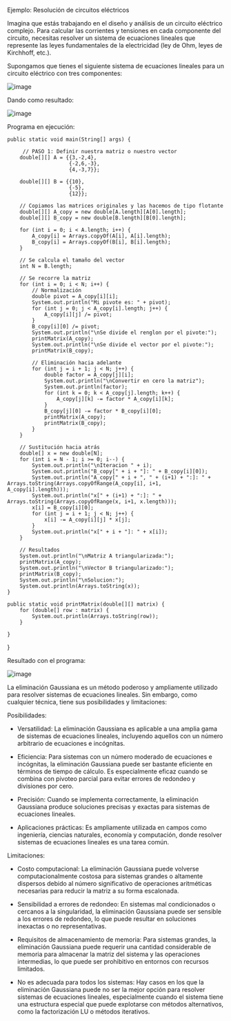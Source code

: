 Ejemplo: Resolución de circuitos eléctricos

Imagina que estás trabajando en el diseño y análisis de un circuito eléctrico complejo. 
Para calcular las corrientes y tensiones en cada componente del circuito, necesitas resolver un sistema de ecuaciones lineales 
que represente las leyes fundamentales de la electricidad (ley de Ohm, leyes de Kirchhoff, etc.).

Supongamos que tienes el siguiente sistema de ecuaciones lineales para un circuito eléctrico con tres componentes:

![image](https://github.com/Jorge11Romero/M-todos-Num-ricos/assets/147437900/333d7651-00df-49d3-9277-b95caeed5398)


Dando como resultado:


![image](https://github.com/Jorge11Romero/M-todos-Num-ricos/assets/147437900/143edd89-127d-4033-972f-a558384f5144)


Programa en ejecución:

    public static void main(String[] args) {
        
         // PASO 1: Definir nuestra matriz o nuestro vector
        double[][] A = {{3,-2,4},
                        {-2,6,-3},
                        {4,-3,7}};
        
        double[][] B = {{10},
                        {-5},
                        {12}};
        
        // Copiamos las matrices originales y las hacemos de tipo flotante
        double[][] A_copy = new double[A.length][A[0].length];
        double[][] B_copy = new double[B.length][B[0].length];
        
        for (int i = 0; i < A.length; i++) {
            A_copy[i] = Arrays.copyOf(A[i], A[i].length);
            B_copy[i] = Arrays.copyOf(B[i], B[i].length);
        }
        
        // Se calcula el tamaño del vector
        int N = B.length;
        
        // Se recorre la matriz
        for (int i = 0; i < N; i++) {
            // Normalización
            double pivot = A_copy[i][i];
            System.out.println("Mi pivote es: " + pivot);
            for (int j = 0; j < A_copy[i].length; j++) {
                A_copy[i][j] /= pivot;
            }
            B_copy[i][0] /= pivot;
            System.out.println("\nSe divide el renglon por el pivote:");
            printMatrix(A_copy);
            System.out.println("\nSe divide el vector por el pivote:");
            printMatrix(B_copy);
            
            // Eliminación hacia adelante
            for (int j = i + 1; j < N; j++) {
                double factor = A_copy[j][i];
                System.out.println("\nConvertir en cero la matriz");
                System.out.println(factor);
                for (int k = 0; k < A_copy[j].length; k++) {
                    A_copy[j][k] -= factor * A_copy[i][k];
                }
                B_copy[j][0] -= factor * B_copy[i][0];
                printMatrix(A_copy);
                printMatrix(B_copy);
            }
        }
        
        // Sustitución hacia atrás
        double[] x = new double[N];
        for (int i = N - 1; i >= 0; i--) {
            System.out.println("\nIteracion " + i);
            System.out.println("B_copy[" + i + "]: " + B_copy[i][0]);
            System.out.println("A_copy[" + i + ", " + (i+1) + ":]: " + Arrays.toString(Arrays.copyOfRange(A_copy[i], i+1, A_copy[i].length)));
            System.out.println("x[" + (i+1) + ":]: " + Arrays.toString(Arrays.copyOfRange(x, i+1, x.length)));
            x[i] = B_copy[i][0];
            for (int j = i + 1; j < N; j++) {
                x[i] -= A_copy[i][j] * x[j];
            }
            System.out.println("x[" + i + "]: " + x[i]);
        }
        
        // Resultados
        System.out.println("\nMatriz A triangularizada:");
        printMatrix(A_copy);
        System.out.println("\nVector B triangularizado:");
        printMatrix(B_copy);
        System.out.println("\nSolucion:");
        System.out.println(Arrays.toString(x));
    }
    
    public static void printMatrix(double[][] matrix) {
        for (double[] row : matrix) {
            System.out.println(Arrays.toString(row));
        }
        
    }
    
}


Resultado con el programa: 


![image](https://github.com/Jorge11Romero/M-todos-Num-ricos/assets/147437900/3c64ceb5-0171-47cb-ab88-c0d47b8c732f)


La eliminación Gaussiana es un método poderoso y ampliamente utilizado para resolver sistemas de ecuaciones lineales. 
Sin embargo, como cualquier técnica, tiene sus posibilidades y limitaciones:

Posibilidades:

- Versatilidad: La eliminación Gaussiana es aplicable a una amplia gama de sistemas de ecuaciones lineales, 
incluyendo aquellos con un número arbitrario de ecuaciones e incógnitas.

- Eficiencia: Para sistemas con un número moderado de ecuaciones e incógnitas, la eliminación Gaussiana puede ser bastante eficiente en términos de tiempo de cálculo. 
Es especialmente eficaz cuando se combina con pivoteo parcial para evitar errores de redondeo y divisiones por cero.

- Precisión: Cuando se implementa correctamente, la eliminación Gaussiana produce soluciones precisas y exactas para sistemas de ecuaciones lineales.

- Aplicaciones prácticas: Es ampliamente utilizada en campos como ingeniería, ciencias naturales, economía y computación, donde resolver sistemas de ecuaciones lineales es una tarea común.


Limitaciones:

- Costo computacional: La eliminación Gaussiana puede volverse computacionalmente costosa para sistemas grandes o altamente dispersos debido al número significativo de operaciones aritméticas 
necesarias para reducir la matriz a su forma escalonada.

- Sensibilidad a errores de redondeo: En sistemas mal condicionados o cercanos a la singularidad, la eliminación Gaussiana puede ser sensible a los errores de redondeo, 
lo que puede resultar en soluciones inexactas o no representativas.

- Requisitos de almacenamiento de memoria: Para sistemas grandes, la eliminación Gaussiana puede requerir una cantidad considerable de memoria para almacenar la matriz del sistema y 
las operaciones intermedias, lo que puede ser prohibitivo en entornos con recursos limitados.

- No es adecuada para todos los sistemas: Hay casos en los que la eliminación Gaussiana puede no ser la mejor opción para resolver sistemas de ecuaciones lineales, especialmente 
cuando el sistema tiene una estructura especial que puede explotarse con métodos alternativos, como la factorización LU o métodos iterativos.

